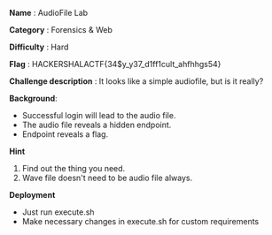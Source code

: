 **Name** : AudioFile Lab

**Category** : Forensics & Web

**Difficulty** : Hard

**Flag** : HACKERSHALACTF{34$y_y37_d1ff1cult_ahfhhgs54}

**Challenge description** : 
It looks like a simple audiofile, but is it really?

**Background**: 

+ Successful login will lead to the audio file.
+ The audio file reveals a hidden endpoint. 
+ Endpoint reveals a flag.


**Hint**
1. Find out the thing you need.
2. Wave file doesn't need to be audio file always. 

**Deployment**
+ Just run execute.sh
+ Make necessary changes in execute.sh for custom requirements
